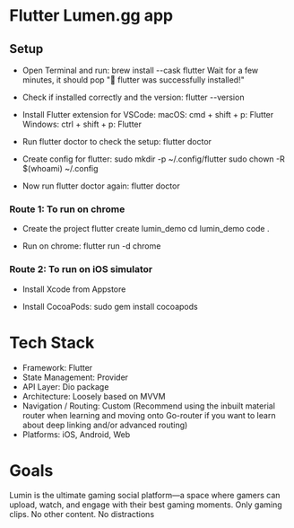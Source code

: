 # Flutter Lumen.gg app

## Setup
- Open Terminal and run:
brew install --cask flutter
Wait for a few minutes, it should pop "🍺  flutter was successfully installed!"

- Check if installed correctly and the version:
flutter --version

- Install Flutter extension for VSCode:
macOS: cmd + shift + p: Flutter
Windows: ctrl + shift + p: Flutter

- Run flutter doctor to check the setup:
flutter doctor

- Create config for flutter:
sudo mkdir -p ~/.config/flutter
sudo chown -R $(whoami) ~/.config

- Now run flutter doctor again:
flutter doctor

### Route 1: To run on chrome

- Create the project
flutter create lumin_demo
cd lumin_demo
code .

- Run on chrome:
flutter run -d chrome

### Route 2: To run on iOS simulator

- Install Xcode from Appstore

- Install CocoaPods:
sudo gem install cocoapods

# Tech Stack
- Framework: Flutter
- State Management: Provider
- API Layer: Dio package
- Architecture: Loosely based on MVVM
- Navigation / Routing: Custom (Recommend using the inbuilt material router when learning and moving onto Go-router if you want to learn about deep linking and/or advanced routing)
- Platforms: iOS, Android, Web

# Goals
Lumin is the ultimate gaming social platform—a space where gamers can upload, watch, and engage with their best gaming moments. Only gaming clips. No other content. No distractions